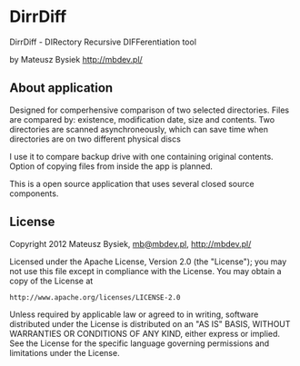 DirrDiff
========

DirrDiff - DIRectory Recursive DIFFerentiation tool

by Mateusz Bysiek
http://mbdev.pl/

About application
-----------------

Designed for comperhensive comparison of two selected directories.
Files are compared by: existence, modification date, size and
contents. Two directories are scanned asynchroneously,
which can save time when directories are on two different 
physical discs

I use it to compare backup drive with one containing original
contents. Option of copying files from inside the app is planned.
 
This is a open source application that uses several closed
source components.

License
-------

Copyright 2012 Mateusz Bysiek,
	mb@mbdev.pl, http://mbdev.pl/

Licensed under the Apache License, Version 2.0 (the "License");
you may not use this file except in compliance with the License.
You may obtain a copy of the License at

	http://www.apache.org/licenses/LICENSE-2.0

Unless required by applicable law or agreed to in writing, software
distributed under the License is distributed on an "AS IS" BASIS,
WITHOUT WARRANTIES OR CONDITIONS OF ANY KIND, either express or implied.
See the License for the specific language governing permissions and
limitations under the License.